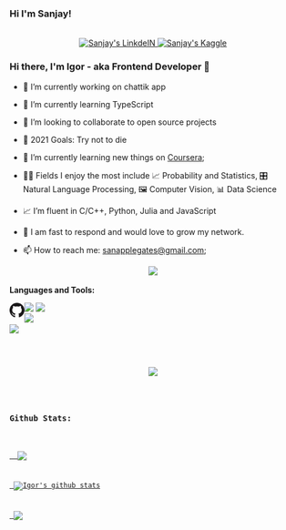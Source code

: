 
### 
### Hi I'm Sanjay!

<p align="center">
<br/>
<a href="https://www.linkedin.com/in/sanapplegates">
  <img alt="Sanjay's LinkdeIN" width="35px" src="https://image.flaticon.com/icons/svg/2111/2111465.svg" />
</a>
<a href="https://www.kaggle.com/sanapplegates">
  <img alt="Sanjay's Kaggle" width="35px" src="https://cdn3.iconfinder.com/data/icons/logos-and-brands-adobe/512/189_Kaggle-512.png" />
</a>

</p>

### Hi there, I'm Igor - aka Frontend Developer 👋

- 🔭 I’m currently working on chattik app
- 🌱 I’m currently learning TypeScript
- 👯 I’m looking to collaborate to open source projects
- 🥅 2021 Goals: Try not to die



- 📖 I’m currently learning new things on [Coursera](https://www.coursera.org);
- 🤹🏽 Fields I enjoy the most include 📈  Probability and Statistics, 🎛 Natural Language Processing, 🖼 Computer Vision, 📊 Data Science
- 📈 I’m fluent in C/C++, Python, Julia and JavaScript
- 💬 I am fast to respond and would love to grow my network.
- 📫 How to reach me: <sanapplegates@gmail.com>;

<p align="center">
  <img alig src="https://github-profile-trophy.vercel.app/?username=sanapplegates&column=6&rank=SSS,SS,S,AAA,AA,A,B,C" />
</p>

<!--END_SECTION:waka-->

**Languages and Tools:**  

<code><img height="50" src="https://cdn.algorithmia.com/developers/images/language_logos/pytorch.png"></code>
<code><img height="50" src="https://cdn.algorithmia.com/developers/images/language_logos/pytorch.png"></code>
<code><img align="left" alt="GitHub" width="26px" src="https://raw.githubusercontent.com/github/explore/78df643247d429f6cc873026c0622819ad797942/topics/github/github.png"> 
<code><img height="50" src="https://colab.research.google.com/img/colab_favicon_256px.png"></code>
<code><img height="50" src="https://image.flaticon.com/icons/svg/1680/1680899.svg"></code>

<p align="center">
<img align="center" src="https://github-readme-stats.vercel.app/api?username=sanapplegates&show_icons=true&hide_border=true">
</p>
 

### Github Stats:

<a href="https://github.com/sanapplegates">
  <img align="center" src="https://github-readme-stats.vercel.app/api/top-langs/?username=kirpinev&theme=light&hide_langs_below=1" />
</a>
<a href="https://github.com/sanapplegates">
 <img align="center" src="https://github-readme-stats.vercel.app/api?username=kirpinev&show_icons=true&theme=light&line_height=27" alt="Igor's github stats"/>
</a>
<a href="https://github.com/kirpinev/sanapplegates">
 <img align="center" src="https://github-readme-stats.vercel.app/api/pin/?username=kirpinev&repo=chatik&theme=light" />
</a>
